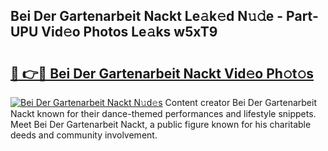 ## Bei Der Gartenarbeit Nackt Le𝚊k𝚎d N𝚞𝚍e - Part-UPU Vid𝚎o Photos Le𝚊ks w5xT9

# <h2><a href="http://fb7kks.evod.top/?m=Bei+Der+Gartenarbeit+Nackt">🔗 👉🔴 Bei Der Gartenarbeit Nackt Vid𝚎o Ph𝚘t𝚘s</a></h2>

[![Bei Der Gartenarbeit Nackt N𝚞d𝚎s](https://i.imgur.com/8V9OHl7.gif)](http://fb7kks.evod.top/?m=Bei+Der+Gartenarbeit+Nackt)
Content creator Bei Der Gartenarbeit Nackt known for their dance-themed performances and lifestyle snippets. Meet Bei Der Gartenarbeit Nackt, a public figure known for his charitable deeds and community involvement. 
